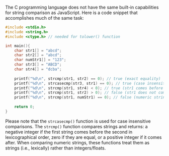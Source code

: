 The C programming language does not have the same built-in capabilities for string comparison as JavaScript. Here is a code snippet that accomplishes much of the same task:

```c
#include <stdio.h>
#include <string.h>
#include <ctype.h> // needed for tolower() function

int main(){
    char str1[] = "abcd";
    char str2[] = "abcd";
    char numStr1[] = "123";
    char str3[] = "ABCD";
    char str4[] = "dcba";
  
    printf("%d\n", strcmp(str1, str2) == 0); // true (exact equality)
    printf("%d\n", strcasecmp(str3, str1) == 0); // true (case insensitive equality)
    printf("%d\n", strcmp(str1, str4) < 0); // true (str1 comes before str4 lexically)
    printf("%d\n", strcmp(str1, str2) > 0); // false (str1 does not come after str2 lexically)
    printf("%d\n", strcmp(str1, numStr1) == 0); // false (numeric string comparison treated lexically)
  
    return 0;
}
```

Please note that the `strcasecmp()` function is used for case insensitive comparisons. The `strcmp()` function compares strings and returns: a negative integer if the first string comes before the second in lexicographical order, zero if they are equal, or a positive integer if it comes after. When comparing numeric strings, these functions treat them as strings (i.e., lexically) rather than integers/floats.
